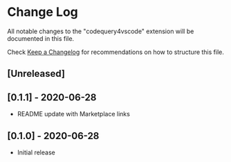# Change Log

All notable changes to the "codequery4vscode" extension will be documented in this file.

Check [Keep a Changelog](http://keepachangelog.com/) for recommendations on how to structure this file.

## [Unreleased]

## [0.1.1] - 2020-06-28
- README update with Marketplace links

## [0.1.0] - 2020-06-28
- Initial release
